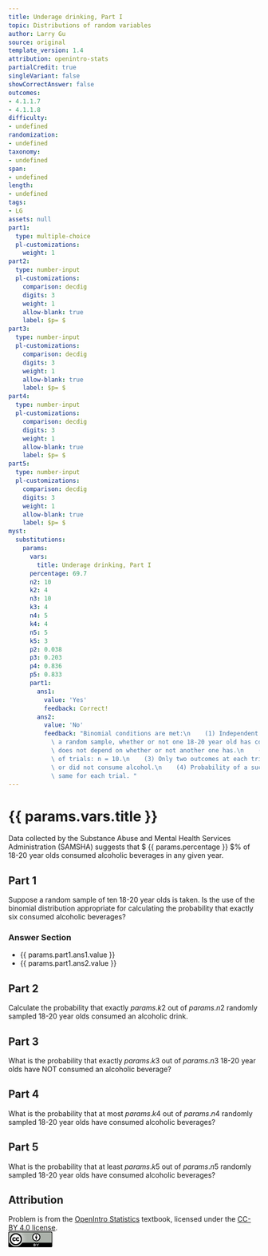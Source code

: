 ```yaml
---
title: Underage drinking, Part I
topic: Distributions of random variables
author: Larry Gu
source: original
template_version: 1.4
attribution: openintro-stats
partialCredit: true
singleVariant: false
showCorrectAnswer: false
outcomes:
- 4.1.1.7
- 4.1.1.8
difficulty:
- undefined
randomization:
- undefined
taxonomy:
- undefined
span:
- undefined
length:
- undefined
tags:
- LG
assets: null
part1:
  type: multiple-choice
  pl-customizations:
    weight: 1
part2:
  type: number-input
  pl-customizations:
    comparison: decdig
    digits: 3
    weight: 1
    allow-blank: true
    label: $p= $
part3:
  type: number-input
  pl-customizations:
    comparison: decdig
    digits: 3
    weight: 1
    allow-blank: true
    label: $p= $
part4:
  type: number-input
  pl-customizations:
    comparison: decdig
    digits: 3
    weight: 1
    allow-blank: true
    label: $p= $
part5:
  type: number-input
  pl-customizations:
    comparison: decdig
    digits: 3
    weight: 1
    allow-blank: true
    label: $p= $
myst:
  substitutions:
    params:
      vars:
        title: Underage drinking, Part I
      percentage: 69.7
      n2: 10
      k2: 4
      n3: 10
      k3: 4
      n4: 5
      k4: 4
      n5: 5
      k5: 3
      p2: 0.038
      p3: 0.203
      p4: 0.836
      p5: 0.833
      part1:
        ans1:
          value: 'Yes'
          feedback: Correct!
        ans2:
          value: 'No'
          feedback: "Binomial conditions are met:\n    (1) Independent trials: In\
            \ a random sample, whether or not one 18-20 year old has consumed alcohol\
            \ does not depend on whether or not another one has.\n    (2) Fixed number\
            \ of trials: n = 10.\n    (3) Only two outcomes at each trial: Consumed\
            \ or did not consume alcohol.\n    (4) Probability of a success is the\
            \ same for each trial. "
---
```

# {{ params.vars.title }}
Data collected by the Substance Abuse and Mental Health Services Administration (SAMSHA) suggests that $ {{ params.percentage }} $% of 18-20 year olds consumed alcoholic beverages in any given year.

## Part 1

Suppose a random sample of ten 18-20 year olds is taken. Is the use of the binomial distribution
appropriate for calculating the probability that exactly six consumed alcoholic beverages?

### Answer Section

- {{ params.part1.ans1.value }}
- {{ params.part1.ans2.value }}

## Part 2

Calculate the probability that exactly ${{params.k2}}$ out of ${{params.n2}}$ randomly sampled 18-20 year olds consumed an
alcoholic drink.

## Part 3

What is the probability that exactly ${{params.k3}}$ out of ${{params.n3}}$ 18-20 year olds have NOT consumed an alcoholic beverage?

## Part 4

What is the probability that at most ${{params.k4}}$ out of ${{params.n4}}$ randomly sampled 18-20 year olds have consumed alcoholic beverages?

## Part 5

What is the probability that at least ${{params.k5}}$ out of ${{params.n5}}$ randomly sampled 18-20 year olds have consumed alcoholic beverages?

## Attribution

Problem is from the [OpenIntro Statistics](https://openintro.org/book/os/) textbook, licensed under the [CC-BY 4.0 license](https://creativecommons.org/licenses/by/4.0/).<br>![Image representing the Creative Commons 4.0 BY license.](https://raw.githubusercontent.com/firasm/bits/master/by.png)
